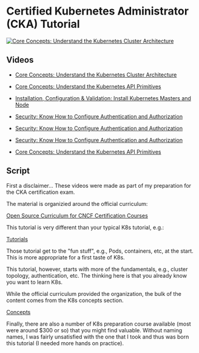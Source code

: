# Certified Kubernetes Administrator (CKA) Tutorial

[![Core Concepts: Understand the Kubernetes Cluster Architecture](http://img.youtube.com/vi/VdkDxGsQhmY/0.jpg)](https://youtu.be/VdkDxGsQhmY)

## Videos

* [Core Concepts: Understand the Kubernetes Cluster Architecture](01-understand-the-kubernetes-cluster-architecture)

* [Core Concepts: Understand the Kubernetes API Primitives](02-understand-the-kubernetes-api-primitives)

* [Installation, Configuration & Validation: Install Kubernetes Masters and Node](03-install-kubernetes-masters-and-nodes)

* [Security: Know How to Configure Authentication and Authorization](04-know-how-to-configure-authentication-and-authorization)

* [Security: Know How to Configure Authentication and Authorization](05-know-how-to-configure-authentication-and-authorization)

* [Security: Know How to Configure Authentication and Authorization](06-know-how-to-configure-authentication-and-authorization)

* [Core Concepts: Understand the Kubernetes API Primitives](07-understand-the-kubernetes-api-primitives)

## Script

First a disclaimer...  These videos were made as part of my preparation for the CKA certification exam.

The material is organizied around the official curriculum:

[Open Source Curriculum for CNCF Certification Courses](https://github.com/cncf/curriculum)

This tutorial is very different than your typical K8s tutorial, e.g.:

[Tutorials](https://kubernetes.io/docs/tutorials/)

Those tutorial get to the "fun stuff", e.g., Pods, containers, etc, at the start.  This is more appropriate for a first taste of K8s.

This tutorial, however, starts with more of the fundamentals, e.g., cluster topology, authentication, etc. The thinking here is that you already know you want to learn K8s.

While the official curriculum provided the organization, the bulk of the content comes from the K8s concepts section.

[Concepts](https://kubernetes.io/docs/concepts/)

Finally, there are also a number of K8s preparation course available (most were around $300 or so) that you might find valuable. Without naming names, I was fairly unsatisfied with the one that I took and thus was born this tutorial (I needed more hands on practice).

